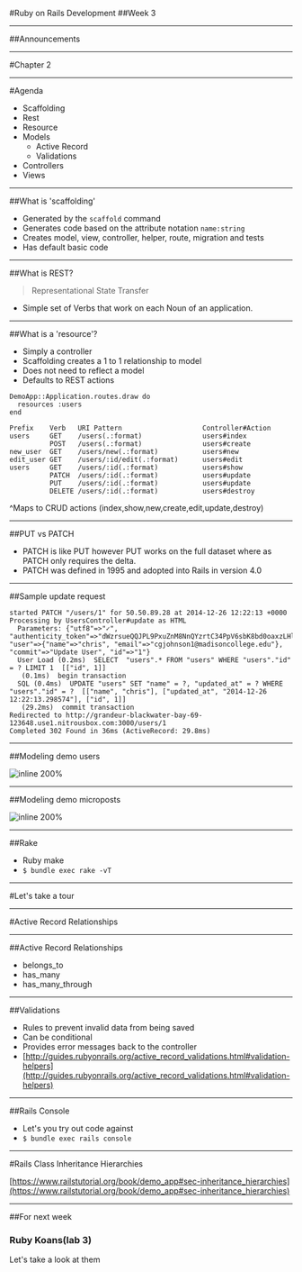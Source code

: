 #Ruby on Rails Development
##Week 3

---
##Announcements

---
#Chapter 2

----
#Agenda 
* Scaffolding
* Rest
* Resource
* Models
  * Active Record
  * Validations
* Controllers
* Views
---
##What is 'scaffolding'
* Generated by the ```scaffold``` command
* Generates code based on the attribute notation ```name:string```
* Creates model, view, controller, helper, route, migration and tests
* Has default basic code

---
##What is REST?
> Representational State Transfer 

* Simple set of Verbs that work on each Noun of an application.

--- 
##What is a 'resource'?
* Simply a controller 
* Scaffolding creates a 1 to 1 relationship to model
* Does not need to reflect a model 
* Defaults to REST actions

```
DemoApp::Application.routes.draw do
  resources :users
end
```
```
Prefix    Verb   URI Pattern                    Controller#Action
users     GET    /users(.:format)               users#index
          POST   /users(.:format)               users#create
new_user  GET    /users/new(.:format)           users#new
edit_user GET    /users/:id/edit(.:format)      users#edit
users     GET    /users/:id(.:format)           users#show
          PATCH  /users/:id(.:format)           users#update
          PUT    /users/:id(.:format)           users#update
          DELETE /users/:id(.:format)           users#destroy
```
^Maps to CRUD actions (index,show,new,create,edit,update,destroy)

---
##PUT vs PATCH
* PATCH is like PUT however PUT works on the full dataset where as PATCH only requires the delta.
* PATCH was defined in 1995 and adopted into Rails in version 4.0

---
##Sample update request
```
started PATCH "/users/1" for 50.50.89.28 at 2014-12-26 12:22:13 +0000
Processing by UsersController#update as HTML
  Parameters: {"utf8"=>"✓", "authenticity_token"=>"dWzrsueQQJPL9PxuZnM8NnQYzrtC34PpV6sbK8bd0oaxzLHlgK0224q+OVWrDF/HApdIAZGy2ywGlzQ0oywpAQ==", "user"=>{"name"=>"chris", "email"=>"cgjohnson1@madisoncollege.edu"}, "commit"=>"Update User", "id"=>"1"}
  User Load (0.2ms)  SELECT  "users".* FROM "users" WHERE "users"."id" = ? LIMIT 1  [["id", 1]]
   (0.1ms)  begin transaction
  SQL (0.4ms)  UPDATE "users" SET "name" = ?, "updated_at" = ? WHERE "users"."id" = ?  [["name", "chris"], ["updated_at", "2014-12-26 12:22:13.298574"], ["id", 1]]
   (29.2ms)  commit transaction
Redirected to http://grandeur-blackwater-bay-69-123648.use1.nitrousbox.com:3000/users/1
Completed 302 Found in 36ms (ActiveRecord: 29.8ms)
```

---
##Modeling demo users

![inline 200%](https://softcover.s3.amazonaws.com/636/ruby_on_rails_tutorial/images/figures/demo_user_model.png)

--- 
##Modeling demo microposts 

![inline 200%](https://softcover.s3.amazonaws.com/636/ruby_on_rails_tutorial/images/figures/demo_micropost_model.png)

---
##Rake
* Ruby make
* ```$ bundle exec rake -vT```

---
#Let's take a tour

---
#Active Record Relationships

---
##Active Record Relationships
* belongs_to
* has_many
* has_many_through

---
##Validations
* Rules to prevent invalid data from being saved
* Can be conditional
* Provides error messages back to the controller
* [http://guides.rubyonrails.org/active_record_validations.html#validation-helpers](http://guides.rubyonrails.org/active_record_validations.html#validation-helpers)

---
##Rails Console
* Let's you try out code against 
* ```$ bundle exec rails console```

---
#Rails Class Inheritance Hierarchies

[https://www.railstutorial.org/book/demo_app#sec-inheritance_hierarchies](https://www.railstutorial.org/book/demo_app#sec-inheritance_hierarchies)

---
##For next week
### Ruby Koans(lab 3)
Let's take a look at them
